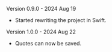 Version 0.9.0 - 2024 Aug 19
- Started rewriting the project in Swift.

Version 1.0.0 - 2024 Aug 22
- Quotes can now be saved.

